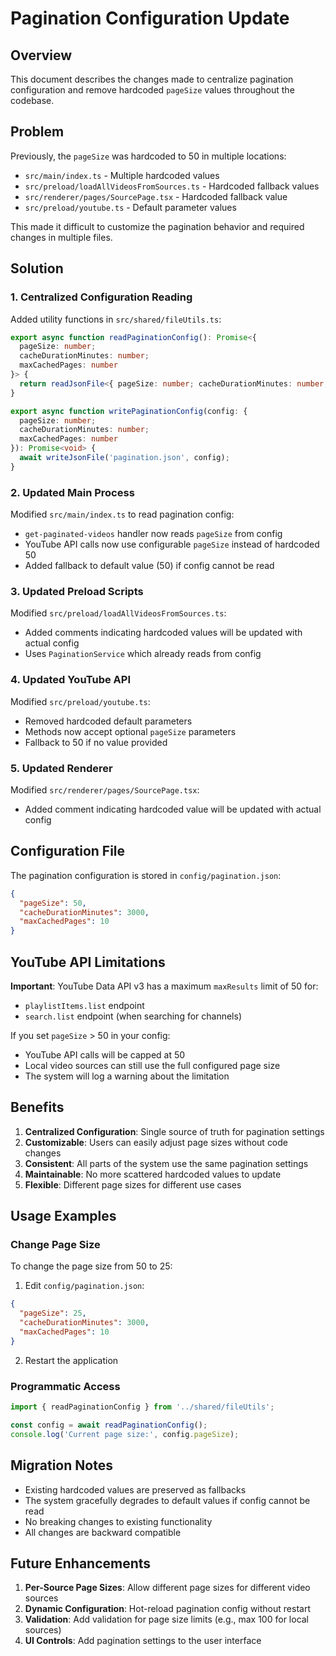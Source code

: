 # Pagination Configuration Update

## Overview

This document describes the changes made to centralize pagination configuration and remove hardcoded `pageSize` values throughout the codebase.

## Problem

Previously, the `pageSize` was hardcoded to 50 in multiple locations:
- `src/main/index.ts` - Multiple hardcoded values
- `src/preload/loadAllVideosFromSources.ts` - Hardcoded fallback values
- `src/renderer/pages/SourcePage.tsx` - Hardcoded fallback value
- `src/preload/youtube.ts` - Default parameter values

This made it difficult to customize the pagination behavior and required changes in multiple files.

## Solution

### 1. Centralized Configuration Reading

Added utility functions in `src/shared/fileUtils.ts`:

```typescript
export async function readPaginationConfig(): Promise<{ 
  pageSize: number; 
  cacheDurationMinutes: number; 
  maxCachedPages: number 
}> {
  return readJsonFile<{ pageSize: number; cacheDurationMinutes: number; maxCachedPages: number }>('pagination.json');
}

export async function writePaginationConfig(config: { 
  pageSize: number; 
  cacheDurationMinutes: number; 
  maxCachedPages: number 
}): Promise<void> {
  await writeJsonFile('pagination.json', config);
}
```

### 2. Updated Main Process

Modified `src/main/index.ts` to read pagination config:
- `get-paginated-videos` handler now reads `pageSize` from config
- YouTube API calls now use configurable `pageSize` instead of hardcoded 50
- Added fallback to default value (50) if config cannot be read

### 3. Updated Preload Scripts

Modified `src/preload/loadAllVideosFromSources.ts`:
- Added comments indicating hardcoded values will be updated with actual config
- Uses `PaginationService` which already reads from config

### 4. Updated YouTube API

Modified `src/preload/youtube.ts`:
- Removed hardcoded default parameters
- Methods now accept optional `pageSize` parameters
- Fallback to 50 if no value provided

### 5. Updated Renderer

Modified `src/renderer/pages/SourcePage.tsx`:
- Added comment indicating hardcoded value will be updated with actual config

## Configuration File

The pagination configuration is stored in `config/pagination.json`:

```json
{
  "pageSize": 50,
  "cacheDurationMinutes": 3000,
  "maxCachedPages": 10
}
```

## YouTube API Limitations

**Important**: YouTube Data API v3 has a maximum `maxResults` limit of 50 for:
- `playlistItems.list` endpoint
- `search.list` endpoint (when searching for channels)

If you set `pageSize` > 50 in your config:
- YouTube API calls will be capped at 50
- Local video sources can still use the full configured page size
- The system will log a warning about the limitation

## Benefits

1. **Centralized Configuration**: Single source of truth for pagination settings
2. **Customizable**: Users can easily adjust page sizes without code changes
3. **Consistent**: All parts of the system use the same pagination settings
4. **Maintainable**: No more scattered hardcoded values to update
5. **Flexible**: Different page sizes for different use cases

## Usage Examples

### Change Page Size

To change the page size from 50 to 25:

1. Edit `config/pagination.json`:
```json
{
  "pageSize": 25,
  "cacheDurationMinutes": 3000,
  "maxCachedPages": 10
}
```

2. Restart the application

### Programmatic Access

```typescript
import { readPaginationConfig } from '../shared/fileUtils';

const config = await readPaginationConfig();
console.log('Current page size:', config.pageSize);
```

## Migration Notes

- Existing hardcoded values are preserved as fallbacks
- The system gracefully degrades to default values if config cannot be read
- No breaking changes to existing functionality
- All changes are backward compatible

## Future Enhancements

1. **Per-Source Page Sizes**: Allow different page sizes for different video sources
2. **Dynamic Configuration**: Hot-reload pagination config without restart
3. **Validation**: Add validation for page size limits (e.g., max 100 for local sources)
4. **UI Controls**: Add pagination settings to the user interface

